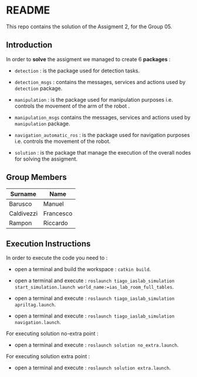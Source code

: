 # README #
This repo contains the solution of the Assigment 2, for the Group 05.

## Introduction
In order to **solve** the assigment we managed to create 6 **packages** :

* `detection` : is the package used for detection tasks.

* `detection_msgs` : contains the messages, services and actions used by `detection` package.

* `manipulation` : is the package used for manipulation purposes i.e. controls the movement of the arm of the robot .

* `manipulation_msgs` contains the messages, services and actions used by `manipulation` package.

* `navigation_automatic_ros` : is the package used for navigation purposes i.e. controls the movement of the robot.

* `solution` : is the package that manage the execution of the overall nodes for solving the assigment.

## Group Members
| Surname       | Name          |
| ------------- | ------------- |
| Barusco       | Manuel        |
| Caldivezzi    | Francesco	    |
| Rampon        | Riccardo      |

## Execution Instructions
In order to execute the code you need to :

* open a terminal and build the workspace : `catkin build`.

* open a terminal and execute : `roslaunch tiago_iaslab_simulation start_simulation.launch world_name:=ias_lab_room_full_tables`.

* open a terminal and execute : `roslaunch tiago_iaslab_simulation apriltag.launch`.

* open a terminal and execute : `roslaunch tiago_iaslab_simulation navigation.launch`.

For executing solution no-extra point :

* open a terminal and execute : `roslaunch solution no_extra.launch`.

For executing solution extra point :

* open a terminal and execute : `roslaunch solution extra.launch`.